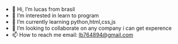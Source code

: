 - 👋 Hi, I’m lucas from brasil
- 👀 I’m interested in learn to program
- 🌱 I’m currently learning python,html,css,js
- 💞️ I’m looking to collaborate on any company i can get experence
- 📫 How to reach me email: lb764894@gmail.com

<!---
Qwe098asdzxc/Qwe098asdzxc is a ✨ special ✨ repository because its `README.md` (this file) appears on your GitHub profile.
You can click the Preview link to take a look at your changes.
--->
